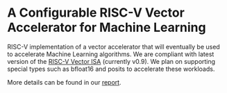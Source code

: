 # A Configurable RISC-V Vector Accelerator for Machine Learning

  RISC-V implementation of a vector accelerator that will eventually be used to accelerate Machine Learning algorithms. We are compliant with latest version of the [RISC-V Vector ISA](https://github.com/riscv/riscv-v-spec) (currently v0.9).
  We plan on supporting special types such as bfloat16 and posits to accelerate these workloads.
  
  More details can be found in our [report](https://github.com/imadassir/RISC-V_Vector_Accelerator_For_ML/blob/master/Reports/FYP_final_report.pdf).
